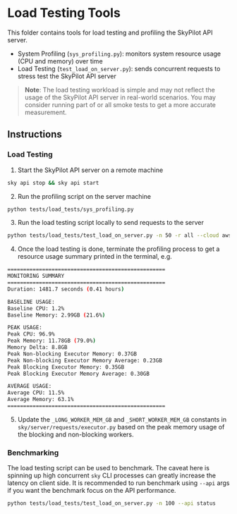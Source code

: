 # Load Testing Tools

This folder contains tools for load testing and profiling the SkyPilot API server.

* System Profiling (`sys_profiling.py`): monitors system resource usage (CPU and memory) over time
* Load Testing (`test_load_on_server.py`): sends concurrent requests to stress test the SkyPilot API server

> **Note**: The load testing workload is simple and may not reflect the usage of the SkyPilot API server in real-world scenarios.
> You may consider running part of or all smoke tests to get a more accurate measurement.

## Instructions

### Load Testing

1. Start the SkyPilot API server on a remote machine
```bash
sky api stop && sky api start
```
2. Run the profiling script on the server machine
```bash
python tests/load_tests/sys_profiling.py
```
3. Run the load testing script locally to send requests to the server
```bash
python tests/load_tests/test_load_on_server.py -n 50 -r all --cloud aws
```
4. Once the load testing is done, terminate the profiling process to get a resource usage summary printed in the terminal, e.g.
```bash
==================================================
MONITORING SUMMARY
==================================================
Duration: 1481.7 seconds (0.41 hours)

BASELINE USAGE:
Baseline CPU: 1.2%
Baseline Memory: 2.99GB (21.6%)

PEAK USAGE:
Peak CPU: 96.9%
Peak Memory: 11.78GB (79.0%)
Memory Delta: 8.8GB
Peak Non-blocking Executor Memory: 0.37GB
Peak Non-blocking Executor Memory Average: 0.23GB
Peak Blocking Executor Memory: 0.35GB
Peak Blocking Executor Memory Average: 0.30GB

AVERAGE USAGE:
Average CPU: 11.5%
Average Memory: 63.1%
==================================================
```
5. Update the `_LONG_WORKER_MEM_GB` and `_SHORT_WORKER_MEM_GB` constants in `sky/server/requests/executor.py` based on the peak memory usage of the blocking and non-blocking workers.

### Benchmarking

The load testing script can be used to benchmark.
The caveat here is spinning up high concurrent `sky` CLI processes can greatly increase the latency on client side.
It is recommended to run benchmark using `--api` args if you want the benchmark focus on the API performance.

```bash
python tests/load_tests/test_load_on_server.py -n 100 --api status
```
